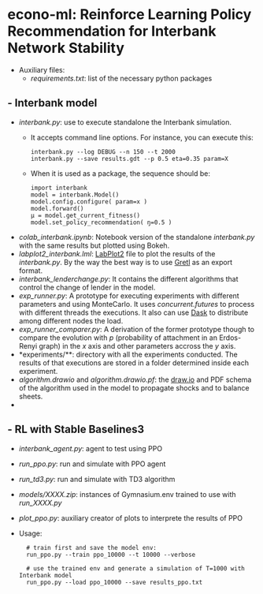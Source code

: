 # econo-ml: Reinforce Learning Policy Recommendation for Interbank Network Stability

- Auxiliary files:
  - *requirements.txt*: list of the necessary python packages


## - Interbank model

  - *interbank.py*: use to execute standalone the Interbank simulation.
    - It accepts command line options. For instance, you can execute this:
    
          interbank.py --log DEBUG --n 150 --t 2000
          interbank.py --save results.gdt --p 0.5 eta=0.35 param=X     
    - When it is used as a package, the sequence should be:

          import interbank
          model = interbank.Model()
          model.config.configure( param=x )
          model.forward()
          μ = model.get_current_fitness()
          model.set_policy_recommendation( ŋ=0.5 )


  - *colab_interbank.ipynb*: Notebook version of the standalone *interbank.py* with the same results but plotted using Bokeh.
  - *labplot2_interbank.lml*: [LabPlot2](https://labplot.org/) file to plot the results of the *interbank.py*. By the way the best way is to use [Gretl](https://gretl.sourceforge.net/) as an export format.
  - *interbank_lenderchange.py*: It contains the different algorithms that control the change of lender in the model.
  - *exp_runner.py*: A prototype for executing experiments with different parameters and using MonteCarlo.
        It uses *concurrent.futures* to process with different threads the executions.
        It also can use [Dask](https://www.dask.org/) to distribute among different nodes the load.
  - *exp_runner_comparer.py*: A derivation of the former prototype though to compare the evolution with *p* (probability of attachment in an Erdos-Renyi graph) in the *x* axis and other parameters accross the *y* axis.
  - *experiments/**: directory with all the experiments conducted. The results of that executions are stored in a folder determined inside each experiment.
  - *algorithm.drawio* and *algorithm.drawio.pf*: the [draw.io](https://www.drawio.com/) and PDF schema of the algorithm used in the model to propagate shocks and to balance sheets.
  - 


## - RL with Stable Baselines3
  - *interbank_agent.py*: agent to test using PPO
  - *run_ppo.py*: run and simulate with PPO agent
  - *run_td3.py*: run and simulate with TD3 algorithm 
  - *models/XXXX.zip*: instances of Gymnasium.env trained to use with *run_XXXX.py*
  - *plot_ppo.py*: auxiliary creator of plots to interprete the results of PPO
  - Usage:

          # train first and save the model env:
          run_ppo.py --train ppo_10000 --t 10000 --verbose

          # use the trained env and generate a simulation of T=1000 with Interbank model
          run_ppo.py --load ppo_10000 --save results_ppo.txt



